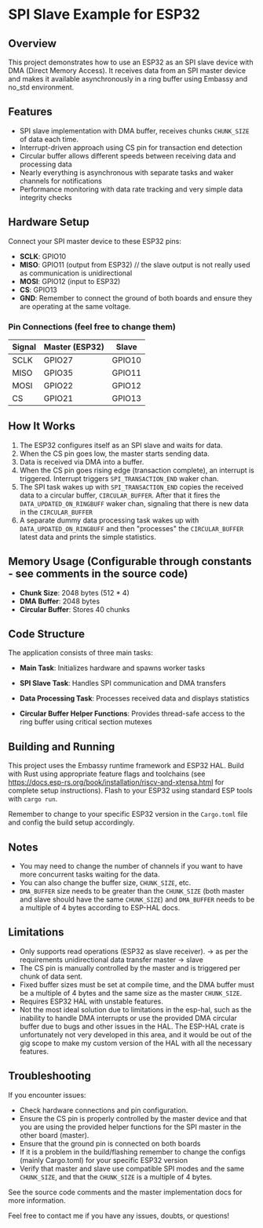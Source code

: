 # SPI Slave Example for ESP32

## Overview
This project demonstrates how to use an ESP32 as an SPI slave device with DMA (Direct Memory Access). It receives data from an SPI master device and makes it available asynchronously in a ring buffer using Embassy and no_std environment.

## Features
- SPI slave implementation with DMA buffer, receives chunks `CHUNK_SIZE` of data each time.
- Interrupt-driven approach using CS pin for transaction end detection
- Circular buffer allows different speeds between receiving data and processing data
- Nearly everything is asynchronous with separate tasks and waker channels for notifications
- Performance monitoring with data rate tracking and very simple data integrity checks


## Hardware Setup
Connect your SPI master device to these ESP32 pins:
- **SCLK**: GPIO10
- **MISO**: GPIO11 (output from ESP32) // the slave output is not really used as communication is unidirectional
- **MOSI**: GPIO12 (input to ESP32)
- **CS**: GPIO13
- **GND**: Remember to connect the ground of both boards and ensure they are operating at the same voltage.

### Pin Connections (feel free to change them)
| Signal | Master (ESP32) | Slave |
|--------|----------------|-------|
| SCLK   | GPIO27         | GPIO10|
| MISO   | GPIO35         | GPIO11|
| MOSI   | GPIO22         | GPIO12|
| CS     | GPIO21         | GPIO13|

## How It Works
1. The ESP32 configures itself as an SPI slave and waits for data.
2. When the CS pin goes low, the master starts sending data.
3. Data is received via DMA into a buffer.
4. When the CS pin goes rising edge (transaction complete), an interrupt is triggered. Interrupt triggers `SPI_TRANSACTION_END` waker chan.
5. The SPI task wakes up with `SPI_TRANSACTION_END` copies the received data to a circular buffer, `CIRCULAR_BUFFER`. After that it fires the `DATA_UPDATED_ON_RINGBUFF` waker chan, signaling that there is new data in the `CIRCULAR_BUFFER`
6. A separate dummy data processing task wakes up with `DATA_UPDATED_ON_RINGBUFF` and then "processes" the `CIRCULAR_BUFFER` latest data and prints the simple statistics.

## Memory Usage (Configurable through constants - see comments in the source code)
- **Chunk Size**: 2048 bytes (512 * 4)
- **DMA Buffer**: 2048 bytes
- **Circular Buffer**: Stores 40 chunks 

## Code Structure
The application consists of three main tasks:
- **Main Task**: Initializes hardware and spawns worker tasks
- **SPI Slave Task**: Handles SPI communication and DMA transfers
- **Data Processing Task**: Processes received data and displays statistics

- **Circular Buffer Helper Functions**: Provides thread-safe access to the ring buffer using critical section mutexes

## Building and Running
This project uses the Embassy runtime framework and ESP32 HAL. Build with Rust using appropriate feature flags and toolchains (see https://docs.esp-rs.org/book/installation/riscv-and-xtensa.html for complete setup instructions). Flash to your ESP32 using standard ESP tools with `cargo run`.

Remember to change to your specific ESP32 version in the `Cargo.toml` file and config the build setup accordingly.

## Notes
- You may need to change the number of channels if you want to have more concurrent tasks waiting for the data.
- You can also change the buffer size, `CHUNK_SIZE`, etc.
- `DMA_BUFFER` size needs to be greater than the `CHUNK_SIZE` (both master and slave should have the same `CHUNK_SIZE`) and `DMA_BUFFER` needs to be a multiple of 4 bytes according to ESP-HAL docs.

## Limitations
- Only supports read operations (ESP32 as slave receiver). ->  as per the requirements unidirectional data transfer master -> slave
- The CS pin is manually controlled by the master and is triggered per chunk of data sent.
- Fixed buffer sizes must be set at compile time, and the DMA buffer must be a multiple of 4 bytes and the same size as the master `CHUNK_SIZE`.
- Requires ESP32 HAL with unstable features.
- Not the most ideal solution due to limitations in the esp-hal, such as the inability to handle DMA interrupts or use the provided DMA circular buffer due to bugs and other issues in the HAL. The ESP-HAL crate is unfortunately not very developed in this area, and it would be out of the gig scope to make my custom version of the HAL with all the necessary features.

## Troubleshooting
If you encounter issues:
- Check hardware connections and pin configuration.
- Ensure the CS pin is properly controlled by the master device and that you are using the provided helper functions for the SPI master in the other board (master).
- Ensure that the ground pin is connected on both boards
- If it is a problem in the build/flashing remember to change the configs (mainly Cargo.toml) for your specific ESP32 version
- Verify that master and slave use compatible SPI modes and the same `CHUNK_SIZE`, and that the `CHUNK_SIZE` is a multiple of 4 bytes.


See the source code comments and the master implementation docs for more information.

Feel free to contact me if you have any issues, doubts, or questions!
